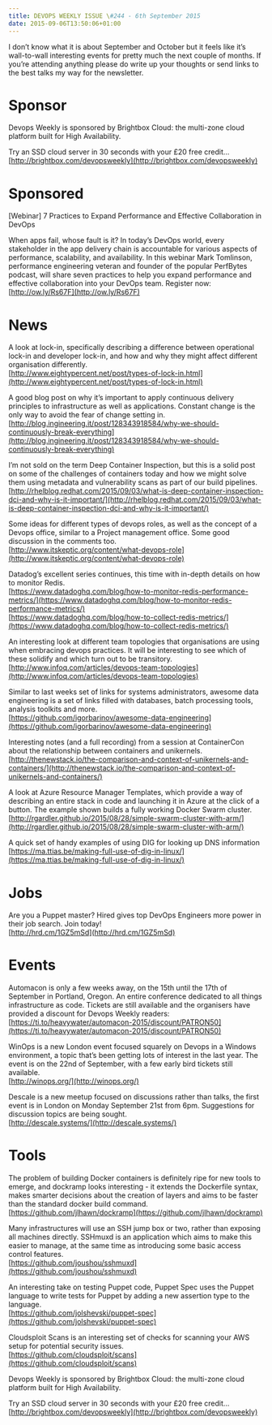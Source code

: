 ```yaml
---
title: DEVOPS WEEKLY ISSUE \#244 - 6th September 2015 
date: 2015-09-06T13:50:06+01:00
---
```


I don’t know what it is about September and October but it feels like it’s wall-to-wall interesting events for pretty much the next couple of months. If you’re attending anything please do write up your thoughts or send links to the best talks my way for the newsletter.


Sponsor
======

Devops Weekly is sponsored by Brightbox Cloud: the multi-zone cloud platform built for High Availability.

Try an SSD cloud server in 30 seconds with your £20 free credit…
<br>[http://brightbox.com/devopsweekly](http://brightbox.com/devopsweekly)


Sponsored
========

[Webinar] 7 Practices to Expand Performance and Effective Collaboration in DevOps

When apps fail, whose fault is it? In today’s DevOps world, every stakeholder in the app delivery chain is accountable for various aspects of performance, scalability, and availability. In this webinar Mark Tomlinson, performance engineering veteran and founder of the popular PerfBytes podcast, will share seven practices to help you expand performance and effective collaboration into your DevOps team. Register now:
<br>[http://ow.ly/Rs67F](http://ow.ly/Rs67F)


News
====

A look at lock-in, specifically describing a difference between operational lock-in and developer lock-in, and how and why they might affect different organisation differently.
<br>[http://www.eightypercent.net/post/types-of-lock-in.html](http://www.eightypercent.net/post/types-of-lock-in.html)


A good blog post on why it’s important to apply continuous delivery principles to infrastructure as well as applications. Constant change is the only way to avoid the fear of change setting in.
<br>[http://blog.ingineering.it/post/128343918584/why-we-should-continuously-break-everything](http://blog.ingineering.it/post/128343918584/why-we-should-continuously-break-everything)


I’m not sold on the term Deep Container Inspection, but this is a solid post on some of the challenges of containers today and how we might solve them using metadata and vulnerability scans as part of our build pipelines.
<br>[http://rhelblog.redhat.com/2015/09/03/what-is-deep-container-inspection-dci-and-why-is-it-important/](http://rhelblog.redhat.com/2015/09/03/what-is-deep-container-inspection-dci-and-why-is-it-important/)


Some ideas for different types of devops roles, as well as the concept of a Devops office, similar to a Project management office. Some good discussion in the comments too.
<br>[http://www.itskeptic.org/content/what-devops-role](http://www.itskeptic.org/content/what-devops-role)


Datadog’s excellent series continues, this time with in-depth details on how to monitor Redis.
<br>[https://www.datadoghq.com/blog/how-to-monitor-redis-performance-metrics/](https://www.datadoghq.com/blog/how-to-monitor-redis-performance-metrics/)
<br>[https://www.datadoghq.com/blog/how-to-collect-redis-metrics/](https://www.datadoghq.com/blog/how-to-collect-redis-metrics/)


An interesting look at different team topologies that organisations are using when embracing devops practices. It will be interesting to see which of these solidify and which turn out to be transitory.
<br>[http://www.infoq.com/articles/devops-team-topologies](http://www.infoq.com/articles/devops-team-topologies)


Similar to last weeks set of links for systems administrators, awesome data engineering is a set of links filled with databases, batch processing tools, analysis toolkits and more.
<br>[https://github.com/igorbarinov/awesome-data-engineering](https://github.com/igorbarinov/awesome-data-engineering)


Interesting notes (and a full recording) from a session at ContainerCon about the relationship between containers and unikernels.
<br>[http://thenewstack.io/the-comparison-and-context-of-unikernels-and-containers/](http://thenewstack.io/the-comparison-and-context-of-unikernels-and-containers/)


A look at Azure Resource Manager Templates, which provide a way of describing an entire stack in code and launching it in Azure at the click of a button. The example shown builds a fully working Docker Swarm cluster.
<br>[http://rgardler.github.io/2015/08/28/simple-swarm-cluster-with-arm/](http://rgardler.github.io/2015/08/28/simple-swarm-cluster-with-arm/)


A quick set of handy examples of using DIG for looking up DNS information
<br>[https://ma.ttias.be/making-full-use-of-dig-in-linux/](https://ma.ttias.be/making-full-use-of-dig-in-linux/)


Jobs
====

Are you a Puppet master? Hired gives top DevOps Engineers more power in their job search. Join today!
<br>[http://hrd.cm/1GZ5mSd](http://hrd.cm/1GZ5mSd)


Events
======

Automacon is only a few weeks away, on the 15th until the 17th of September in Portland, Oregon. An entire conference dedicated to all things infrastructure as code. Tickets are still available and the organisers have provided a discount for Devops Weekly readers:
<br>[https://ti.to/heavywater/automacon-2015/discount/PATRON50](https://ti.to/heavywater/automacon-2015/discount/PATRON50)


WinOps is a new London event focused squarely on Devops in a Windows environment, a topic that’s been getting lots of interest in the last year. The event is on the 22nd of September, with a few early bird tickets still available.
<br>[http://winops.org/](http://winops.org/)


Descale is a new meetup focused on discussions rather than talks, the first event is in London on Monday September 21st from 6pm. Suggestions for discussion topics are being sought.
<br>[http://descale.systems/](http://descale.systems/)


Tools
=====

The problem of building Docker containers is definitely ripe for new tools to emerge, and dockramp looks interesting - it extends the Dockerfile syntax, makes smarter decisions about the creation of layers and aims to be faster than the standard docker build command.
<br>[https://github.com/jlhawn/dockramp](https://github.com/jlhawn/dockramp)


Many infrastructures will use an SSH jump box or two, rather than exposing all machines directly. SSHmuxd is an application which aims to make this easier to manage, at the same time as introducing some basic access control features.
<br>[https://github.com/joushou/sshmuxd](https://github.com/joushou/sshmuxd)


An interesting take on testing Puppet code, Puppet Spec uses the Puppet language to write tests for Puppet by adding a new assertion type to the language.
<br>[https://github.com/jolshevski/puppet-spec](https://github.com/jolshevski/puppet-spec)


Cloudsploit Scans is an interesting set of checks for scanning your AWS setup for potential security issues.
<br>[https://github.com/cloudsploit/scans](https://github.com/cloudsploit/scans)


Devops Weekly is sponsored by Brightbox Cloud: the multi-zone cloud platform built for High Availability.

Try an SSD cloud server in 30 seconds with your £20 free credit…
<br>[http://brightbox.com/devopsweekly](http://brightbox.com/devopsweekly)



